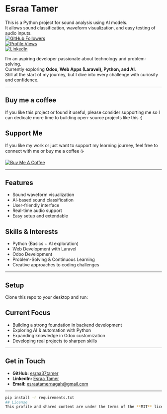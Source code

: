 Esraa Tamer
============

This is a Python project for sound analysis using AI models.  
It allows sound classification, waveform visualization, and easy testing of audio inputs.  
[![GitHub Followers](https://img.shields.io/github/followers/esraa37tamer.svg)](https://github.com/esraa37tamer?tab=followers)  
[![Profile Views](https://komarev.com/ghpvc/?username=esraa37tamer)](https://github.com/esraa37tamer)  
[![LinkedIn](https://img.shields.io/badge/LinkedIn-online-green.svg)](https://www.linkedin.com/in/esraatamernagah/)  

I’m an aspiring developer passionate about technology and problem-solving.  
Currently exploring **Odoo, Web Apps (Laravel), Python, and AI**.  
Still at the start of my journey, but I dive into every challenge with curiosity and confidence.  


---
## Buy me a coffee

If you like this project or found it useful, please consider supporting me so I can dedicate more time to building open-source projects like this :)
## Support Me  

If you like my work or just want to support my learning journey, feel free to connect with me or buy me a coffee ☕  

<a href="https://www.buymeacoffee.com/yourname" target="_blank">
  <img src="https://www.buymeacoffee.com/assets/img/custom_images/orange_img.png" alt="Buy Me A Coffee">
</a>

---

## Features
- Sound waveform visualization  
- AI-based sound classification  
- User-friendly interface  
- Real-time audio support  
- Easy setup and extendable  
## Skills & Interests
- Python (Basics + AI exploration)  
- Web Development with Laravel  
- Odoo Development  
- Problem-Solving & Continuous Learning  
- Creative approaches to coding challenges  

---

## Setup
Clone this repo to your desktop and run:
## Current Focus
- Building a strong foundation in backend development  
- Exploring AI & automation with Python  
- Expanding knowledge in Odoo customization  
- Developing real projects to sharpen skills  

---

## Get in Touch
- **GitHub:** [esraa37tamer](https://github.com/esraa37tamer)  
- **LinkedIn:** [Esraa Tamer](https://www.linkedin.com/in/esraatamernagah/)  
- **Email:** esraatamernagah@gmail.com  

---

```bash
pip install -r requirements.txt
## License
This profile and shared content are under the terms of the **MIT** license.
